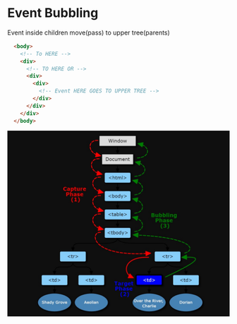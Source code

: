 # Event Bubbling
Event inside children move(pass) to upper tree(parents)
```html
  <body>
    <!-- To HERE -->
    <div>
      <!-- TO HERE OR -->
      <div>
        <div>
          <!-- Event HERE GOES TO UPPER TREE -->
        </div>
      </div>
    </div>
  </body>

```
<img src="./bubbling_capturing.jpg"></img>